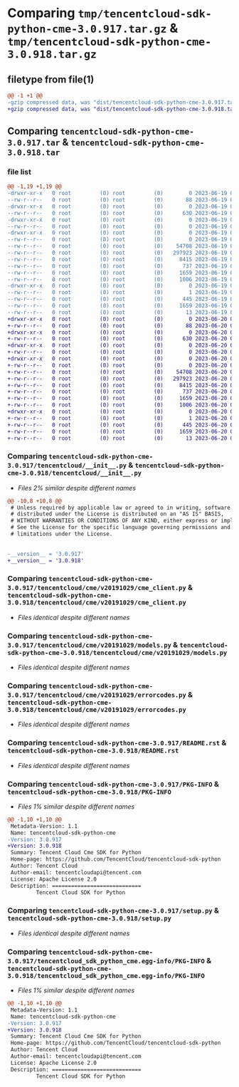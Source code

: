 # Comparing `tmp/tencentcloud-sdk-python-cme-3.0.917.tar.gz` & `tmp/tencentcloud-sdk-python-cme-3.0.918.tar.gz`

## filetype from file(1)

```diff
@@ -1 +1 @@
-gzip compressed data, was "dist/tencentcloud-sdk-python-cme-3.0.917.tar", last modified: Mon Jun 19 00:21:53 2023, max compression
+gzip compressed data, was "dist/tencentcloud-sdk-python-cme-3.0.918.tar", last modified: Tue Jun 20 02:37:17 2023, max compression
```

## Comparing `tencentcloud-sdk-python-cme-3.0.917.tar` & `tencentcloud-sdk-python-cme-3.0.918.tar`

### file list

```diff
@@ -1,19 +1,19 @@
-drwxr-xr-x   0 root         (0) root         (0)        0 2023-06-19 00:21:53.000000 tencentcloud-sdk-python-cme-3.0.917/
--rw-r--r--   0 root         (0) root         (0)       88 2023-06-19 00:21:53.000000 tencentcloud-sdk-python-cme-3.0.917/setup.cfg
-drwxr-xr-x   0 root         (0) root         (0)        0 2023-06-19 00:21:53.000000 tencentcloud-sdk-python-cme-3.0.917/tencentcloud/
--rw-r--r--   0 root         (0) root         (0)      630 2023-06-19 00:21:53.000000 tencentcloud-sdk-python-cme-3.0.917/tencentcloud/__init__.py
-drwxr-xr-x   0 root         (0) root         (0)        0 2023-06-19 00:21:53.000000 tencentcloud-sdk-python-cme-3.0.917/tencentcloud/cme/
--rw-r--r--   0 root         (0) root         (0)        0 2023-06-19 00:21:53.000000 tencentcloud-sdk-python-cme-3.0.917/tencentcloud/cme/__init__.py
-drwxr-xr-x   0 root         (0) root         (0)        0 2023-06-19 00:21:53.000000 tencentcloud-sdk-python-cme-3.0.917/tencentcloud/cme/v20191029/
--rw-r--r--   0 root         (0) root         (0)        0 2023-06-19 00:21:53.000000 tencentcloud-sdk-python-cme-3.0.917/tencentcloud/cme/v20191029/__init__.py
--rw-r--r--   0 root         (0) root         (0)    54708 2023-06-19 00:21:53.000000 tencentcloud-sdk-python-cme-3.0.917/tencentcloud/cme/v20191029/cme_client.py
--rw-r--r--   0 root         (0) root         (0)   297923 2023-06-19 00:21:53.000000 tencentcloud-sdk-python-cme-3.0.917/tencentcloud/cme/v20191029/models.py
--rw-r--r--   0 root         (0) root         (0)     8415 2023-06-19 00:21:53.000000 tencentcloud-sdk-python-cme-3.0.917/tencentcloud/cme/v20191029/errorcodes.py
--rw-r--r--   0 root         (0) root         (0)      737 2023-06-19 00:21:53.000000 tencentcloud-sdk-python-cme-3.0.917/README.rst
--rw-r--r--   0 root         (0) root         (0)     1659 2023-06-19 00:21:53.000000 tencentcloud-sdk-python-cme-3.0.917/PKG-INFO
--rw-r--r--   0 root         (0) root         (0)     1006 2023-06-19 00:21:53.000000 tencentcloud-sdk-python-cme-3.0.917/setup.py
-drwxr-xr-x   0 root         (0) root         (0)        0 2023-06-19 00:21:53.000000 tencentcloud-sdk-python-cme-3.0.917/tencentcloud_sdk_python_cme.egg-info/
--rw-r--r--   0 root         (0) root         (0)        1 2023-06-19 00:21:53.000000 tencentcloud-sdk-python-cme-3.0.917/tencentcloud_sdk_python_cme.egg-info/dependency_links.txt
--rw-r--r--   0 root         (0) root         (0)      445 2023-06-19 00:21:53.000000 tencentcloud-sdk-python-cme-3.0.917/tencentcloud_sdk_python_cme.egg-info/SOURCES.txt
--rw-r--r--   0 root         (0) root         (0)     1659 2023-06-19 00:21:53.000000 tencentcloud-sdk-python-cme-3.0.917/tencentcloud_sdk_python_cme.egg-info/PKG-INFO
--rw-r--r--   0 root         (0) root         (0)       13 2023-06-19 00:21:53.000000 tencentcloud-sdk-python-cme-3.0.917/tencentcloud_sdk_python_cme.egg-info/top_level.txt
+drwxr-xr-x   0 root         (0) root         (0)        0 2023-06-20 02:37:17.000000 tencentcloud-sdk-python-cme-3.0.918/
+-rw-r--r--   0 root         (0) root         (0)       88 2023-06-20 02:37:17.000000 tencentcloud-sdk-python-cme-3.0.918/setup.cfg
+drwxr-xr-x   0 root         (0) root         (0)        0 2023-06-20 02:37:17.000000 tencentcloud-sdk-python-cme-3.0.918/tencentcloud/
+-rw-r--r--   0 root         (0) root         (0)      630 2023-06-20 02:37:16.000000 tencentcloud-sdk-python-cme-3.0.918/tencentcloud/__init__.py
+drwxr-xr-x   0 root         (0) root         (0)        0 2023-06-20 02:37:17.000000 tencentcloud-sdk-python-cme-3.0.918/tencentcloud/cme/
+-rw-r--r--   0 root         (0) root         (0)        0 2023-06-20 02:37:16.000000 tencentcloud-sdk-python-cme-3.0.918/tencentcloud/cme/__init__.py
+drwxr-xr-x   0 root         (0) root         (0)        0 2023-06-20 02:37:17.000000 tencentcloud-sdk-python-cme-3.0.918/tencentcloud/cme/v20191029/
+-rw-r--r--   0 root         (0) root         (0)        0 2023-06-20 02:37:16.000000 tencentcloud-sdk-python-cme-3.0.918/tencentcloud/cme/v20191029/__init__.py
+-rw-r--r--   0 root         (0) root         (0)    54708 2023-06-20 02:37:16.000000 tencentcloud-sdk-python-cme-3.0.918/tencentcloud/cme/v20191029/cme_client.py
+-rw-r--r--   0 root         (0) root         (0)   297923 2023-06-20 02:37:16.000000 tencentcloud-sdk-python-cme-3.0.918/tencentcloud/cme/v20191029/models.py
+-rw-r--r--   0 root         (0) root         (0)     8415 2023-06-20 02:37:16.000000 tencentcloud-sdk-python-cme-3.0.918/tencentcloud/cme/v20191029/errorcodes.py
+-rw-r--r--   0 root         (0) root         (0)      737 2023-06-20 02:37:16.000000 tencentcloud-sdk-python-cme-3.0.918/README.rst
+-rw-r--r--   0 root         (0) root         (0)     1659 2023-06-20 02:37:17.000000 tencentcloud-sdk-python-cme-3.0.918/PKG-INFO
+-rw-r--r--   0 root         (0) root         (0)     1006 2023-06-20 02:37:16.000000 tencentcloud-sdk-python-cme-3.0.918/setup.py
+drwxr-xr-x   0 root         (0) root         (0)        0 2023-06-20 02:37:17.000000 tencentcloud-sdk-python-cme-3.0.918/tencentcloud_sdk_python_cme.egg-info/
+-rw-r--r--   0 root         (0) root         (0)        1 2023-06-20 02:37:16.000000 tencentcloud-sdk-python-cme-3.0.918/tencentcloud_sdk_python_cme.egg-info/dependency_links.txt
+-rw-r--r--   0 root         (0) root         (0)      445 2023-06-20 02:37:17.000000 tencentcloud-sdk-python-cme-3.0.918/tencentcloud_sdk_python_cme.egg-info/SOURCES.txt
+-rw-r--r--   0 root         (0) root         (0)     1659 2023-06-20 02:37:16.000000 tencentcloud-sdk-python-cme-3.0.918/tencentcloud_sdk_python_cme.egg-info/PKG-INFO
+-rw-r--r--   0 root         (0) root         (0)       13 2023-06-20 02:37:16.000000 tencentcloud-sdk-python-cme-3.0.918/tencentcloud_sdk_python_cme.egg-info/top_level.txt
```

### Comparing `tencentcloud-sdk-python-cme-3.0.917/tencentcloud/__init__.py` & `tencentcloud-sdk-python-cme-3.0.918/tencentcloud/__init__.py`

 * *Files 2% similar despite different names*

```diff
@@ -10,8 +10,8 @@
 # Unless required by applicable law or agreed to in writing, software
 # distributed under the License is distributed on an "AS IS" BASIS,
 # WITHOUT WARRANTIES OR CONDITIONS OF ANY KIND, either express or implied.
 # See the License for the specific language governing permissions and
 # limitations under the License.
 
 
-__version__ = '3.0.917'
+__version__ = '3.0.918'
```

### Comparing `tencentcloud-sdk-python-cme-3.0.917/tencentcloud/cme/v20191029/cme_client.py` & `tencentcloud-sdk-python-cme-3.0.918/tencentcloud/cme/v20191029/cme_client.py`

 * *Files identical despite different names*

### Comparing `tencentcloud-sdk-python-cme-3.0.917/tencentcloud/cme/v20191029/models.py` & `tencentcloud-sdk-python-cme-3.0.918/tencentcloud/cme/v20191029/models.py`

 * *Files identical despite different names*

### Comparing `tencentcloud-sdk-python-cme-3.0.917/tencentcloud/cme/v20191029/errorcodes.py` & `tencentcloud-sdk-python-cme-3.0.918/tencentcloud/cme/v20191029/errorcodes.py`

 * *Files identical despite different names*

### Comparing `tencentcloud-sdk-python-cme-3.0.917/README.rst` & `tencentcloud-sdk-python-cme-3.0.918/README.rst`

 * *Files identical despite different names*

### Comparing `tencentcloud-sdk-python-cme-3.0.917/PKG-INFO` & `tencentcloud-sdk-python-cme-3.0.918/PKG-INFO`

 * *Files 1% similar despite different names*

```diff
@@ -1,10 +1,10 @@
 Metadata-Version: 1.1
 Name: tencentcloud-sdk-python-cme
-Version: 3.0.917
+Version: 3.0.918
 Summary: Tencent Cloud Cme SDK for Python
 Home-page: https://github.com/TencentCloud/tencentcloud-sdk-python
 Author: Tencent Cloud
 Author-email: tencentcloudapi@tencent.com
 License: Apache License 2.0
 Description: ============================
         Tencent Cloud SDK for Python
```

### Comparing `tencentcloud-sdk-python-cme-3.0.917/setup.py` & `tencentcloud-sdk-python-cme-3.0.918/setup.py`

 * *Files identical despite different names*

### Comparing `tencentcloud-sdk-python-cme-3.0.917/tencentcloud_sdk_python_cme.egg-info/PKG-INFO` & `tencentcloud-sdk-python-cme-3.0.918/tencentcloud_sdk_python_cme.egg-info/PKG-INFO`

 * *Files 1% similar despite different names*

```diff
@@ -1,10 +1,10 @@
 Metadata-Version: 1.1
 Name: tencentcloud-sdk-python-cme
-Version: 3.0.917
+Version: 3.0.918
 Summary: Tencent Cloud Cme SDK for Python
 Home-page: https://github.com/TencentCloud/tencentcloud-sdk-python
 Author: Tencent Cloud
 Author-email: tencentcloudapi@tencent.com
 License: Apache License 2.0
 Description: ============================
         Tencent Cloud SDK for Python
```

